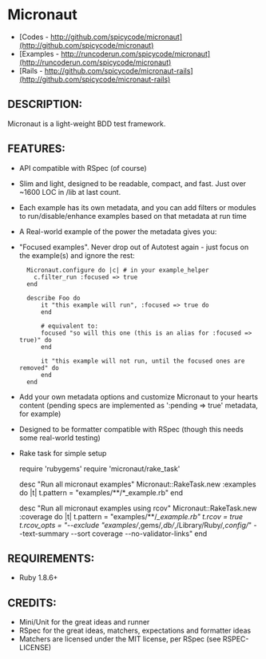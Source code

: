 # Micronaut

* [Codes - http://github.com/spicycode/micronaut](http://github.com/spicycode/micronaut)
* [Examples - http://runcoderun.com/spicycode/micronaut](http://runcoderun.com/spicycode/micronaut)
* [Rails - http://github.com/spicycode/micronaut-rails](http://github.com/spicycode/micronaut-rails)

## DESCRIPTION:

Micronaut is a light-weight BDD test framework.

## FEATURES:

* API compatible with RSpec (of course)

* Slim and light, designed to be readable, compact, and fast.  Just over ~1600 LOC in /lib at last count.

* Each example has its own metadata, and you can add filters or modules to run/disable/enhance examples based on that metadata at run time
* A Real-world example of the power the metadata gives you:

* "Focused examples".  Never drop out of Autotest again - just focus on the example(s) and ignore the rest:

		Micronaut.configure do |c| # in your example_helper
		  c.filter_run :focused => true
		end	

		describe Foo do
			it "this example will run", :focused => true do
			end
			
			# equivalent to:
			focused "so will this one (this is an alias for :focused => true)" do
			end
			
			it "this example will not run, until the focused ones are removed" do
			end
		end
		
* Add your own metadata options and customize Micronaut to your hearts content (pending specs are implemented as ':pending => true' metadata, for example)
		
* Designed to be formatter compatible with RSpec (though this needs some real-world testing)

* Rake task for simple setup
  
   require 'rubygems'
   require 'micronaut/rake_task'

   desc "Run all micronaut examples"
   Micronaut::RakeTask.new :examples do |t|
     t.pattern = "examples/**/*_example.rb"
   end

   desc "Run all micronaut examples using rcov"
   Micronaut::RakeTask.new :coverage do |t|
     t.pattern = "examples/**/*_example.rb"
     t.rcov = true
     t.rcov_opts = "--exclude \"examples/*,gems/*,db/*,/Library/Ruby/*,config/*\" --text-summary  --sort coverage --no-validator-links" 
   end
## REQUIREMENTS:

+ Ruby 1.8.6+

## CREDITS:

* Mini/Unit for the great ideas and runner
* RSpec for the great ideas, matchers, expectations and formatter ideas
* Matchers are licensed under the MIT license, per RSpec (see RSPEC-LICENSE)
